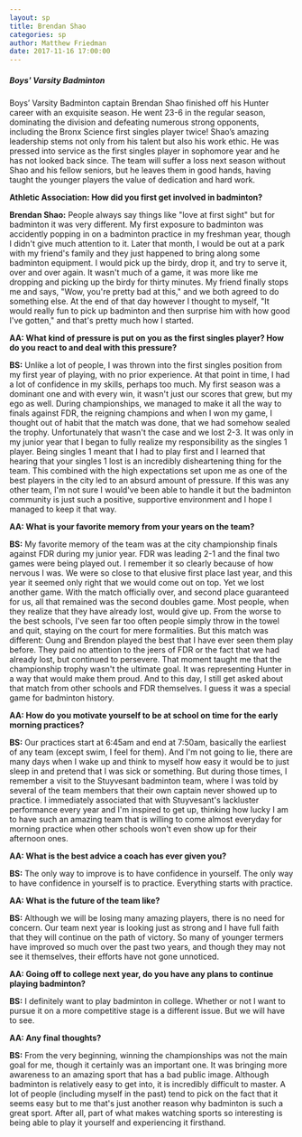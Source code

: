 ```yaml
---
layout: sp
title: Brendan Shao
categories: sp
author: Matthew Friedman
date: 2017-11-16 17:00:00
---
```

##### Boys' Varsity Badminton

Boys’ Varsity Badminton captain Brendan Shao finished off his Hunter career with an exquisite season. He went 23-6 in the regular season, dominating the division and defeating numerous strong opponents, including the Bronx Science first singles player twice! Shao’s amazing leadership stems not only from his talent but also his work ethic. He was pressed into service as the first singles player in sophomore year and he has not looked back since. The team will suffer a loss next season without Shao and his fellow seniors, but he leaves them in good hands, having taught the younger players the value of dedication and hard work.

**Athletic Association: How did you first get involved in badminton?**

**Brendan Shao:** People always say things like "love at first sight" but for badminton it was very different. My first exposure to badminton was accidently popping in on a badminton practice in my freshman year, though I didn't give much attention to it. Later that month, I would be out at a park with my friend's family and they just happened to bring along some badminton equipment. I would pick up the birdy, drop it, and try to serve it, over and over again. It wasn't much of a game, it was more like me dropping and picking up the birdy for thirty minutes. My friend finally stops me and says, "Wow, you're pretty bad at this," and we both agreed to do something else. At the end of that day however I thought to myself, "It would really fun to pick up badminton and then surprise him with how good I've gotten," and that's pretty much how I started.

**AA: What kind of pressure is put on you as the first singles player? How do you react to and deal with this pressure?**

**BS:** Unlike a lot of people, I was thrown into the first singles position from my first year of playing, with no prior experience. At that point in time, I had a lot of confidence in my skills, perhaps too much. My first season was a dominant one and with every win, it wasn't just our scores that grew, but my ego as well. During championships, we managed to make it all the way to finals against FDR, the reigning champions and when I won my game, I thought out of habit that the match was done, that we had somehow sealed the trophy. Unfortunately that wasn't the case and we lost 2-3. It was only in my junior year that I began to fully realize my responsibility as the singles 1 player. Being singles 1 meant that I had to play first and I learned that hearing that your singles 1 lost is an incredibly disheartening thing for the team. This combined with the high expectations set upon me as one of the best players in the city led to an absurd amount of pressure. If this was any other team, I'm not sure I would've been able to handle it but the badminton community is just such a positive, supportive environment and I hope I managed to keep it that way.

**AA: What is your favorite memory from your years on the team?**

**BS:**  My favorite memory of the team was at the city championship finals against FDR during my junior year. FDR was leading 2-1 and the final two games were being played out. I remember it so clearly because of how nervous I was. We were so close to that elusive first place last year, and this year it seemed only right that we would come out on top. Yet we lost another game. With the match officially over, and second place guaranteed for us, all that remained was the second doubles game. Most people, when they realize that they have already lost, would give up. From the worse to the best schools, I've seen far too often people simply throw in the towel and quit, staying on the court for mere formalities. But this match was different: Oung and Brendon played the best that I have ever seen them play before. They paid no attention to the jeers of FDR or the fact that we had already lost, but continued to persevere. That moment taught me that the championship trophy wasn't the ultimate goal. It was representing Hunter in a way that would make them proud. And to this day, I still get asked about that match from other schools and FDR themselves. I guess it was a special game for badminton history.

**AA: How do you motivate yourself to be at school on time for the early morning practices?**

**BS:**  Our practices start at 6:45am and end at 7:50am, basically the earliest of any team (except swim, I feel for them). And I'm not going to lie, there are many days when I wake up and think to myself how easy it would be to just sleep in and pretend that I was sick or something. But during those times, I remember a visit to the Stuyvesant badminton team, where I was told by several of the team members that their own captain never showed up to practice. I immediately associated that with Stuyvesant's lackluster performance every year and I'm inspired to get up, thinking how lucky I am to have such an amazing team that is willing to come almost everyday for morning practice when other schools won't even show up for their afternoon ones.

**AA: What is the best advice a coach has ever given you?**

**BS:** The only way to improve is to have confidence in yourself. The only way to have confidence in yourself is to practice. Everything starts with practice.

**AA: What is the future of the team like?**

**BS:** Although we will be losing many amazing players, there is no need for concern. Our team next year is looking just as strong and I have full faith that they will continue on the path of victory. So many of younger termers have improved so much over the past two years, and though they may not see it themselves, their efforts have not gone unnoticed.

**AA: Going off to college next year, do you have any plans to continue playing badminton?**

**BS:** I definitely want to play badminton in college. Whether or not I want to pursue it on a more competitive stage is a different issue. But we will have to see.

**AA: Any final thoughts?**

**BS:** From the very beginning, winning the championships was not the main goal for me, though it certainly was an important one. It was bringing more awareness to an amazing sport that has a bad public image. Although badminton is relatively easy to get into, it is incredibly difficult to master. A lot of people (including myself in the past) tend to pick on the fact that it seems easy but to me that's just another reason why badminton is such a great sport. After all, part of what makes watching sports so interesting is being able to play it yourself and experiencing it firsthand.
